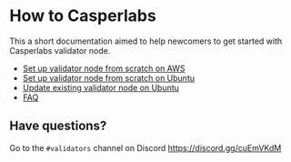 # How to Casperlabs

This a short documentation aimed to help newcomers to get started with Casperlabs validator node.

- [Set up validator node from scratch on AWS](/docs/aws/setup-validator-from-scratch.md)
- [Set up validator node from scratch on Ubuntu](/docs/ubuntu/setup-validator-from-scratch.md)
- [Update existing validator node on Ubuntu](/docs/ubuntu/update-validator.md)
- [FAQ](/docs/faq.md)

## Have questions?

Go to the ```#validators``` channel on Discord https://discord.gg/cuEmVKdM
